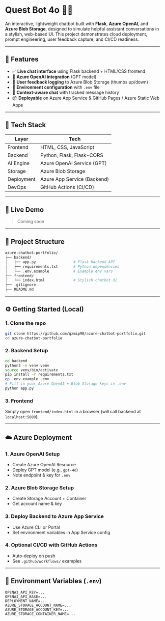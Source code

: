 # Quest Bot 4o 🤖💬

An interactive, lightweight chatbot built with **Flask**, **Azure OpenAI**, and **Azure Blob Storage**, designed to simulate helpful assistant conversations in a stylish, web-based UI. This project demonstrates cloud deployment, prompt engineering, user feedback capture, and CI/CD readiness.

---

## 🌟 Features

- ✅ **Live chat interface** using Flask backend + HTML/CSS frontend
- 🧠 **Azure OpenAI integration** (GPT model)
- 💾 **User feedback logging** to Azure Blob Storage (thumbs up/down)
- 🧰 **Environment configuration** with `.env` file
- 🔄 **Context-aware chat** with tracked message history
- 📦 **Deployable** on Azure App Service & GitHub Pages / Azure Static Web Apps

---

## 🧱 Tech Stack

| Layer       | Tech                        |
|-------------|-----------------------------|
| Frontend    | HTML, CSS, JavaScript       |
| Backend     | Python, Flask, Flask-CORS   |
| AI Engine   | Azure OpenAI Service (GPT)  |
| Storage     | Azure Blob Storage          |
| Deployment  | Azure App Service (Backend) |
| DevOps      | GitHub Actions (CI/CD)      |

---

## 🚀 Live Demo

> Coming soon

---

## 📁 Project Structure

```bash
azure-chatbot-portfolio/
├── backend/
│   ├── app.py                 # Flask backend API
│   ├── requirements.txt       # Python dependencies
│   └── .env.example           # Example env vars
├── frontend/
│   └── index.html             # Stylish chatbot UI
├── .gitignore
├── README.md
```

---

## ⚙️ Getting Started (Local)

### 1. Clone the repo
```bash
git clone https://github.com/qzmip90/azure-chatbot-portfolio.git
cd azure-chatbot-portfolio
```

### 2. Backend Setup
```bash
cd backend
python3 -m venv venv
source venv/bin/activate
pip install -r requirements.txt
cp .env.example .env
# Fill in your Azure OpenAI + Blob Storage keys in .env
python app.py
```

### 3. Frontend
Simply open `frontend/index.html` in a browser (will call backend at `localhost:5000`).

---

## ☁️ Azure Deployment

### 1. Azure OpenAI Setup
- Create Azure OpenAI Resource
- Deploy GPT model (e.g., `gpt-4o`)
- Note endpoint & key for `.env`

### 2. Azure Blob Storage Setup
- Create Storage Account + Container
- Get account name & key

### 3. Deploy Backend to Azure App Service
- Use Azure CLI or Portal
- Set environment variables in App Service config

### 4. Optional CI/CD with GitHub Actions
- Auto-deploy on push
- See `.github/workflows/` examples

---

## 🔐 Environment Variables (`.env`)
```env
OPENAI_API_KEY=...
OPENAI_API_BASE=...
DEPLOYMENT_NAME=...
AZURE_STORAGE_ACCOUNT_NAME=...
AZURE_STORAGE_ACCOUNT_KEY=...
AZURE_STORAGE_CONTAINER_NAME=...
```